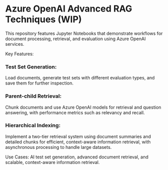 # Azure OpenAI Advanced RAG Techniques (WIP)

This repository features Jupyter Notebooks that demonstrate workflows for document processing, retrieval, and evaluation using Azure OpenAI services.

Key Features:

### Test Set Generation:
Load documents, generate test sets with different evaluation types, and save them for further inspection.

### Parent-child Retrieval:
Chunk documents and use Azure OpenAI models for retrieval and question answering, with performance metrics such as relevancy and recall.

### Hierarchical Indexing:
Implement a two-tier retrieval system using document summaries and detailed chunks for efficient, context-aware information retrieval, with asynchronous processing to handle large datasets.

Use Cases:
AI test set generation, advanced document retrieval, and scalable, context-aware information retrieval.
